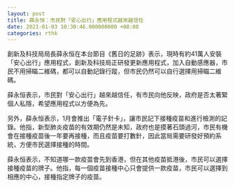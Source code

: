 ```yaml
---
layout: post
title: 薛永恒：市民對「安心出行」應用程式越來越信任
date: 2021-01-03 10:30:46.000000000 +08:00
categories: rthk
---
```


創新及科技局局長薛永恒在本台節目《舊日的足跡》表示，現時有約41萬人安裝「安心出行」應用程式，創新及科技局正研發更新應用程式，加入自動感應器，市民不用掃瞄二維碼，都可以自動記錄行蹤，但市民仍然可以自行選擇用掃瞄二維碼。

薛永恒表示，市民對「安心出行」越來越信任，有市民向他反映，政府是否太著緊個人私隱，希望應用程式以方便為先。

另外，薛永恒表示，1月會推出「電子針卡」，讓市民記下接種疫苗和進行檢測的記錄。他指，新型肺炎疫苗的有效期仍然是未知，政府也是摸著石頭過河，市民有機會在接種疫苗後一年要再接種，而且疫苗要打數針，因此當局需要研發好預約系統，方便市民選擇接種的時間。 

薛永恒表示，不知道哪一款疫苗會先到香港，但在其他疫苗抵港後，市民可以選擇接種疫苗的牌子。他指，每一個疫苗接種中心只會提供一款疫苗，市民可以選擇到相應的中心，接種指定牌子的疫苗。
